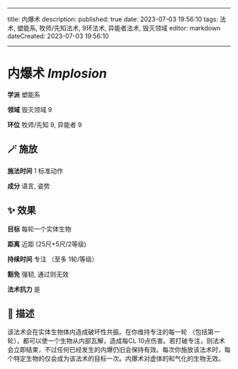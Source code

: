 
---
title: 内爆术
description: 
published: true
date: 2023-07-03 19:56:10
tags: 法术, 塑能系, 牧师/先知法术, 9环法术, 异能者法术, 毁灭领域
editor: markdown
dateCreated: 2023-07-03 19:56:10

---

# **内爆术** *Implosion*

**学派** 塑能系 

**领域** 毁灭领域 9

**环位** 牧师/先知 9, 异能者 9

## 🪄 施放

**施法时间** 1 标准动作

**成分** 语言, 姿势

## ✨ 效果 

**目标** 每轮一个实体生物 

**距离** 近距 (25尺+5尺/2等级)  

**持续时间** 专注 （至多 1轮/等级） 

**豁免** 强韧, 通过则无效

**法术抗力** 是

## 📖 描述

该法术会在实体生物体内造成破坏性共振。在你维持专注的每一轮 （包括第一轮），都可以使一个生物从内部瓦解，造成每CL 10点伤害。若打破专注，则法术会立即结束，不过任何已经发生的内爆仍旧会保持有效。每次你施放该法术时，每个特定生物的仅会成为该法术的目标一次。内爆术对虚体的和气化的生物无效。
    
